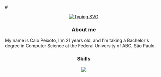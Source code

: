 #<p align="center"> 
  <a href="https://git.io/typing-svg"><img src="https://readme-typing-svg.demolab.com?font=Fira+Code&pause=1000&color=10760C&random=false&width=435&lines=Hello%2C+I+go+by+the+name+Caito+%E2%9D%81%C2%B4%E2%97%A1%60%E2%9D%81)" alt="Typing SVG" /></a>

### <p align="center">About me

My name is Caio Peixoto, I'm 21 years old, and I'm taking a Bachelor's degree in Computer Science at the Federal University of ABC, São Paulo.


### <p align="center">Skills
<p align="center">
  <a href="https://skillicons.dev">
    <img src="https://skillicons.dev/icons?i=pycharm,py,vscode,notion,css,html,discord" />
  </a>
</p>
